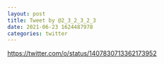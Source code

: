```yaml
--- 
layout: post 
title: Tweet by @2_3_2_3_2_3 
date: 2021-06-23 1624487978 
categories: twitter 
--- 
```

https://twitter.com/o/status/1407830713362173952